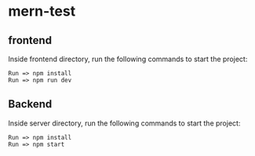 # mern-test
## frontend
Inside frontend directory, run the following commands to start the project:
```
Run => npm install
Run => npm run dev
```
## Backend
Inside server directory, run the following commands to start the project:
```
Run => npm install
Run => npm start
```
